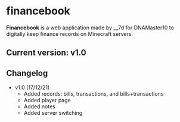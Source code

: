 # financebook
**Financebook** is a web application made by __7d for DNAMaster10 to digitally keep finance records on Minecraft servers.

## Current version: v1.0

## Changelog
* v1.0 (17/12/21)
  * Added records: bills, transactions, and bills+transactions
  * Added player page
  * Added notes
  * Added server switching

